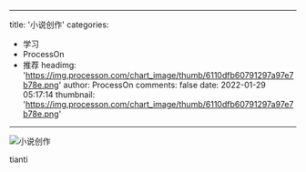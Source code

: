 
---
title: '小说创作'
categories: 
 - 学习
 - ProcessOn
 - 推荐
headimg: 'https://img.processon.com/chart_image/thumb/6110dfb60791297a97e7b78e.png'
author: ProcessOn
comments: false
date: 2022-01-29 05:17:14
thumbnail: 'https://img.processon.com/chart_image/thumb/6110dfb60791297a97e7b78e.png'
---

<div>   
<img class="thumb" alt="小说创作" src="https://img.processon.com/chart_image/thumb/6110dfb60791297a97e7b78e.png" referrerpolicy="no-referrer">
<p>tianti</p>  
</div>
            